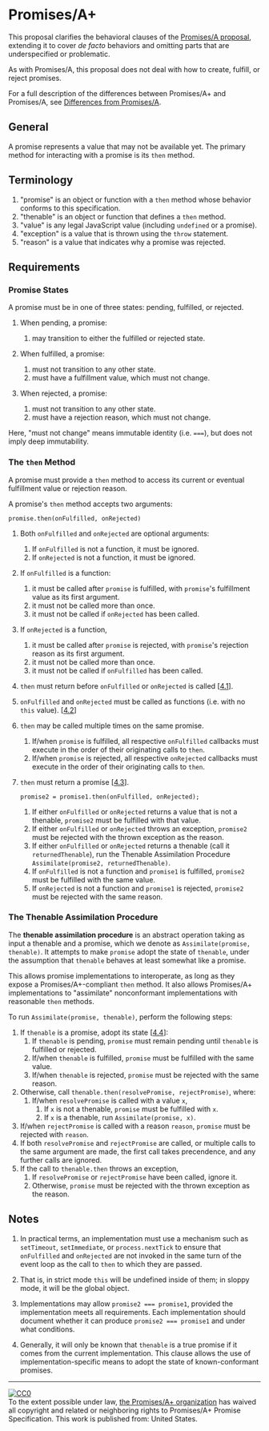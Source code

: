 # Promises/A+

This proposal clarifies the behavioral clauses of the [Promises/A proposal](http://wiki.commonjs.org/wiki/Promises/A), extending it to cover *de facto* behaviors and omitting parts that are underspecified or problematic.

As with Promises/A, this proposal does not deal with how to create, fulfill, or reject promises.

For a full description of the differences between Promises/A+ and Promises/A, see [Differences from Promises/A](promises-spec/blob/master/differences-from-promises-a.md).

## General

A promise represents a value that may not be available yet. The primary method for interacting with a promise is its `then` method.

## Terminology

1. "promise" is an object or function with a `then` method whose behavior conforms to this specification.
1. "thenable" is an object or function that defines a `then` method.
1. "value" is any legal JavaScript value (including `undefined` or a promise).
1. "exception" is a value that is thrown using the `throw` statement.
1. "reason" is a value that indicates why a promise was rejected.

## Requirements

### Promise States

A promise must be in one of three states: pending, fulfilled, or rejected.

1. When pending, a promise:

    1. may transition to either the fulfilled or rejected state.

1. When fulfilled, a promise:

    1. must not transition to any other state.
    1. must have a fulfillment value, which must not change.

1. When rejected, a promise:

    1. must not transition to any other state.
    1. must have a rejection reason, which must not change.

Here, "must not change" means immutable identity (i.e. `===`), but does not imply deep immutability.

### The `then` Method

A promise must provide a `then` method to access its current or eventual fulfillment value or rejection reason.

A promise's `then` method accepts two arguments:

```
promise.then(onFulfilled, onRejected)
```

1. Both `onFulfilled` and `onRejected` are optional arguments:
    1. If `onFulfilled` is not a function, it must be ignored.
    1. If `onRejected` is not a function, it must be ignored.
1. If `onFulfilled` is a function:
    1. it must be called after `promise` is fulfilled, with `promise`'s fulfillment value as its first argument.
    1. it must not be called more than once.
    1. it must not be called if `onRejected` has been called.
1. If `onRejected` is a function,
    1. it must be called after `promise` is rejected, with `promise`'s rejection reason as its first argument.
    1. it must not be called more than once.
    1. it must not be called if `onFulfilled` has been called.
1. `then` must return before `onFulfilled` or `onRejected` is called [[4.1](#notes)].
1. `onFulfilled` and `onRejected` must be called as functions (i.e. with no `this` value). [[4.2](#notes)]
1. `then` may be called multiple times on the same promise.
    1. If/when `promise` is fulfilled, all respective `onFulfilled` callbacks must execute in the order of their originating calls to `then`.
    1. If/when `promise` is rejected, all respective `onRejected` callbacks must execute in the order of their originating calls to `then`.
1. `then` must return a promise [[4.3](#notes)].

    ```
    promise2 = promise1.then(onFulfilled, onRejected);
    ```

    1. If either `onFulfilled` or `onRejected` returns a value that is not a thenable, `promise2` must be fulfilled with that value.
    1. If either `onFulfilled` or `onRejected` throws an exception, `promise2` must be rejected with the thrown exception as the reason.
    1. If either `onFulfilled` or `onRejected` returns a thenable (call it `returnedThenable`), run the Thenable Assimilation Procedure `Assimilate(promise2, returnedThenable)`.
    1. If `onFulfilled` is not a function and `promise1` is fulfilled, `promise2` must be fulfilled with the same value.
    1. If `onRejected` is not a function and `promise1` is rejected, `promise2` must be rejected with the same reason.

### The Thenable Assimilation Procedure

The **thenable assimilation procedure** is an abstract operation taking as input a thenable and a promise, which we denote as `Assimilate(promise, thenable)`. It attempts to make `promise` adopt the state of `thenable`, under the assumption that `thenable` behaves at least somewhat like a promise.

This allows promise implementations to interoperate, as long as they expose a Promises/A+-compliant `then` method. It also allows Promises/A+ implementations to "assimilate" nonconformant implementations with reasonable `then` methods.

To run `Assimilate(promise, thenable)`, perform the following steps:

1. If `thenable` is a promise, adopt its state [[4.4](#notes)]:
   1. If `thenable` is pending, `promise` must remain pending until `thenable` is fulfilled or rejected.
   1. If/when `thenable` is fulfilled, `promise` must be fulfilled with the same value.
   1. If/when `thenable` is rejected, `promise` must be rejected with the same reason.
1. Otherwise, call `thenable.then(resolvePromise, rejectPromise)`, where:
   1. If/when `resolvePromise` is called with a value `x`,
      1. If `x` is not a thenable, `promise` must be fulfilled with `x`.
      1. If `x` is a thenable, run `Assimilate(promise, x)`.
  1. If/when `rejectPromise` is called with a reason `reason`, `promise` must be rejected with `reason`.
  1. If both `resolvePromise` and `rejectPromise` are called, or multiple calls to the same argument are made, the first call takes precendence, and any further calls are ignored.
  1. If the call to `thenable.then` throws an exception,
     1. If `resolvePromise` or `rejectPromise` have been called, ignore it.
     1. Otherwise, `promise` must be rejected with the thrown exception as the reason.

## Notes

1. In practical terms, an implementation must use a mechanism such as `setTimeout`, `setImmediate`, or `process.nextTick` to ensure that `onFulfilled` and `onRejected` are not invoked in the same turn of the event loop as the call to `then` to which they are passed.

1. That is, in strict mode `this` will be undefined inside of them; in sloppy mode, it will be the global object.

1. Implementations may allow `promise2 === promise1`, provided the implementation meets all requirements. Each implementation should document whether it can produce `promise2 === promise1` and under what conditions.

1. Generally, it will only be known that `thenable` is a true promise if it comes from the current implementation. This clause allows the use of implementation-specific means to adopt the state of known-conformant promises.

---

<p xmlns:dct="http://purl.org/dc/terms/" xmlns:vcard="http://www.w3.org/2001/vcard-rdf/3.0#">
  <a rel="license"
     href="http://creativecommons.org/publicdomain/zero/1.0/">
    <img src="http://i.creativecommons.org/p/zero/1.0/88x31.png" style="border-style: none;" alt="CC0" />
  </a>
  <br />
  To the extent possible under law,
  <a rel="dct:publisher"
     href="https://github.com/promises-aplus">
    <span property="dct:title">the Promises/A+ organization</span></a>
  has waived all copyright and related or neighboring rights to
  <span property="dct:title">Promises/A+ Promise Specification</span>.
This work is published from:
<span property="vcard:Country" datatype="dct:ISO3166"
      content="US" about="https://github.com/promises-aplus">
  United States</span>.
</p>
